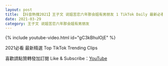 ```yaml
---
layout: post
title: 【抖音熱搜2021】王子文 说姐苦恋六年那会姐有男朋友 1 TikTok Daily 最新必看精選合集2021 03 29
date: 2021-03-29
category: 王子文 说姐苦恋六年那会姐有男朋友
---
```


{% include youtube-video.html id="gC3kBhulOjE" %}

2021必看 最新精選 Top TikTok Trending Clips

喜歡請點贊轉發加訂閱 Like & Subscribe：[YouTube](https://www.youtube.com/channel/UCAoR7VcanIPd04uEq_GIylA/videos)

